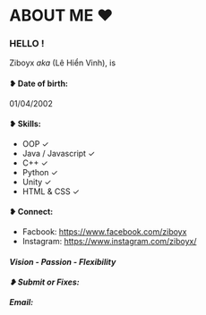 <!DOCTYPE html>
<html>
<head>
	<meta charset="utf-8"/>
</head>
<body>
<h1>ABOUT ME &hearts;</h1>

<h3>HELLO !</h3>

<p>Ziboyx <i>aka</i> (Lê Hiển Vinh), is </p>

<h4 id="date">&#10085; Date of birth:</h4>
<p>01/04/2002</p>

<h4 id="skill:">&#10085; Skills:</h4>
<div>
	<ul>
		<li>OOP &#10003;</li>
		<li>Java / Javascript &#10003;</li>
		<li>C++ &#10003;</li>
		<li>Python &#10003;</li>
		<li>Unity &#10003;</li>
		<li>HTML & CSS &#10003;</li>
	</ul>
<h4 id="connect:">&#10085; Connect:</h4>	
<ul>
	<li>Facbook: <a href="">https://www.facebook.com/ziboyx</a></li>
	<li>Instagram: <a href="">https://www.instagram.com/ziboyx/</a></li>
</ul>
</div>
	
<h4><i><b>Vision - Passion - Flexibility</h4>

<h4 id="submitbugsorfixes:">&#10085; Submit or Fixes:</h4>

<p>Email: <a href=""></a></p>

</body>
</html>
